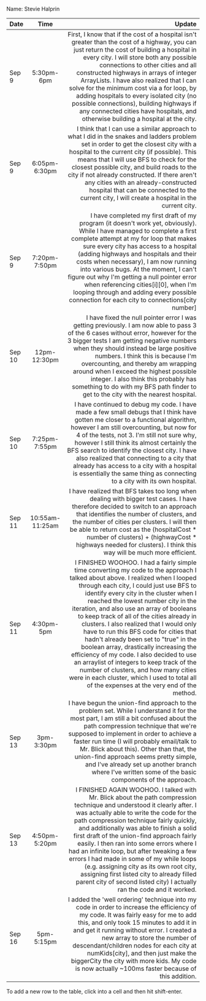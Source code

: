 Name: Stevie Halprin

| Date   |      Time       |                                                                                                                                                                                                                                                                                                                                                                                                                                                                                                                                                                                                                                                                                                                                                           Update |
|:-------|:---------------:|-----------------------------------------------------------------------------------------------------------------------------------------------------------------------------------------------------------------------------------------------------------------------------------------------------------------------------------------------------------------------------------------------------------------------------------------------------------------------------------------------------------------------------------------------------------------------------------------------------------------------------------------------------------------------------------------------------------------------------------------------------------------:|
| Sep 9  |   5:30pm-6pm    |                                                                                                                                                                                                                     First, I know that if the cost of a hospital isn't greater than the cost of a highway, you can just return the cost of building a hospital in every city. I will store both any possible connections to other cities and all constructed highways in arrays of integer ArrayLists. I have also realized that I can solve for the minimum cost via a for loop, by adding hospitals to every isolated city (no possible connections), building highways if any connected cities have hospitals, and otherwise building a hospital at the city. |
| Sep 9  |  6:05pm-6:30pm  |                                                                                                                                                                                                                                                                                        I think that I can use a similar approach to what I did in the snakes and ladders problem set in order to get the closest city with a hospital to the current city (if possible). This means that I will use BFS to check for the closest possible city, and build roads to the city if not already constructed. If there aren't any cities with an already-constructed hospital that can be connected to the current city, I will create a hospital in the current city. |
| Sep 9  |  7:20pm-7:50pm  |                                                                                                                                                                                                                                   I have completed my first draft of my program (it doesn't work yet, obviously). While I have managed to complete a first complete attempt at my for loop that makes sure every city has access to a hospital (adding highways and hospitals and their costs when necessary), I am now running into various bugs. At the moment, I can't figure out why I'm getting a null pointer error when referencing cities[i][0], when I'm looping through and adding every possible connection for each city to connections[city number] |
| Sep 10 |  12pm-12:30pm   |                                                                                                                                                                                                                                                                                   I have fixed the null pointer error I was getting previously. I am now able to pass 3 of the 6 cases without error, however for the 3 bigger tests I am getting negative numbers when they should instead be large positive numbers. I think this is because I'm overcounting, and thereby am wrapping around when I exceed the highest possible integer. I also think this probably has something to do with my BFS path finder to get to the city with the nearest hospital. |
| Sep 10 |  7:25pm-7:55pm  |                                                                                                                                                                                                                                                                I have continued to debug my code. I have made a few small debugs that I think have gotten me closer to a functional algorithm, however I am still overcounting, but now for 4 of the tests, not 3. I'm still not sure why, however I still think its almost certainly the BFS search to identify the closest city. I have also realized that connecting to a city that already has access to a city with a hospital is essentially the same thing as connecting to a city with its own hospital. |
| Sep 11 | 10:55am-11:25am |                                                                                                                                                                                                                                                                                                                                                                        I have realized that BFS takes too long when dealing with bigger test cases. I have therefore decided to switch to an approach that identifies the number of clusters, and the number of cities per clusters. I will then be able to return cost as the (hospitalCost * number of clusters) + (highwayCost * highways needed for clusters). I think this way will be much more efficient. |
| Sep 11 |   4:30pm-5pm    | I FINISHED WOOHOO. I had a fairly simple time converting my code to the approach I talked about above. I realized when I looped through each city, I could just use BFS to identify every city in the cluster when I reached the lowest number city in the iteration, and also use an array of booleans to keep track of all of the cities already in clusters. I also realized that I would only have to run this BFS code for cities that hadn't already been set to "true" in the boolean array, drastically increasing the efficiency of my code. I also decided to use an arraylist of integers to keep track of the number of clusters, and how many cities were in each cluster, which I used to total all of the expenses at the very end of the method. |
| Sep 13 |   3pm-3:30pm    |                                                                                                                                                                                                                                                                                              I have begun the union-find approach to the problem set. While I understand it for the most part, I am still a bit confused about the path compression technique that we're supposed to implement in order to achieve a faster run time (I will probably email/talk to Mr. Blick about this). Other than that, the union-find approach seems pretty simple, and I've already set up another branch where I've written some of the basic components of the approach. |
| Sep 13 |  4:50pm-5:20pm  |                                                                                                                                              I FINISHED AGAIN WOOHOO. I talked with Mr. Blick about the path compression technique and understood it clearly after. I was actually able to write the code for the path compression technique fairly quickly, and additionally was able to finish a solid first draft of the union-find approach fairly easily. I then ran into some errors where I had an infinite loop, but after tweaking a few errors I had made in some of my while loops (e.g. assigning city as its own root city, assigning first listed city to already filled parent city of second listed city) I actually ran the code and it worked. |
| Sep 16 |   5pm-5:15pm    |                                                                                                                                                                                                                                                                                                              I added the 'well ordering' technique into my code in order to increase the efficiency of my code. It was fairly easy for me to add this, and only took 15 minutes to add it in and get it running without error. I created a new array to store the number of descendant/children nodes for each city at numKids[city], and then just make the biggerCity the city with more kids. My code is now actually ~100ms faster because of this addition. |


To add a new row to the table, click into a cell and then hit shift-enter.